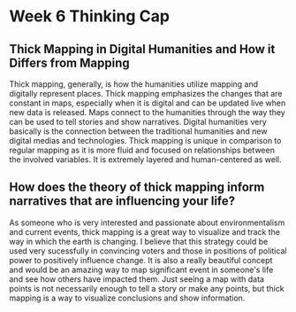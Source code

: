 # Week 6 Thinking Cap
## Thick Mapping in Digital Humanities and How it Differs from Mapping

Thick mapping, generally, is how the humanities utilize mapping and digitally represent places. Thick mapping emphasizes the changes that are constant in maps, especially when it is digital and can be updated live when new data is released. Maps connect to the humanities through the way they can be used to tell stories and show narratives. Digital humanities very basically is the connection between the traditional humanities and new digital medias and technologies. Thick mapping is unique in comparison to regular mapping as it is more fluid and focused on relationships between the involved variables. It is extremely layered and human-centered as well.

## How does the theory of thick mapping inform narratives that are influencing your life?
As someone who is very interested and passionate about environmentalism and current events, thick mapping is a great way to visualize and track the way in which the earth is changing. I believe that this strategy could be used very sucessfully in convincing voters and those in positions of political power to positively influence change. It is also a really beautiful concept and would be an amazing way to map significant event in someone's life and see how others have impacted them. Just seeing a map with data points is not necessarily enough to tell a story or make any points, but thick mapping is a way to visualize conclusions and show information.